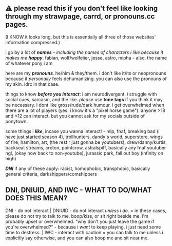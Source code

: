 ## ⚠️ please read this if you don't feel like looking through my strawpage, carrd, or pronouns.cc pages.
(I KNOW it looks long. but this is essentially all three of those websites' information compressed.)

i go by a lot of ***names*** - *including the names of characters i like because it makes me **happy***. fabian, wolf/wolfeiier, jesse, astro, mipha - also, the name of whatever pony i am

here are my ***pronouns***. he/him & they/them. i don't like it/its or neopronouns because it *personally* feels dehumanizing. you can also use the pronouns of my skin. idrc in that case.

things to know ***before you interact***: i am neurodivergent. i struggle with social cues, sarcasm, and the like. _please_ use **tone tags** if you think it may be necessary. i dont like gross/rude/dark humour. i get overwhelmed when there are a lot of players (yes. i know it's a "pixel horse game"). anyone >18 and <12 can interact. but you cannot ask for my socials outside of ponytown.

some things i **_like_**, incase you wanna interact! - mlp, fnaf, breaking bad (i have just started season 4), trollhunters, dandy's world, superstore, wings of fire, hamilton, art, (the rest r just gonna be youtubers), drew/danny/kurtis, backseat streams, croton, pointcrow, astralspiff, basically any fnaf youtuber ngl, (okay now back to non-youtube), jurassic park, fall out boy (infinity on high)

**_DNI_** if any of these apply: racist, homophobic, transphobic, basically general criteria, darkshippers/comshippers

## DNI, DNIUID, AND IWC - WHAT TO DO/WHAT DOES THIS MEAN?
DNI - do not interact | DNIUID - do not interact _unless i do._ = in these cases, please do not try to talk to me, boop/kiss, or sit right beside me. i'm probably upset or overwhelmed. "why don't you just leave the game if you're overwhelmed?" - because i _want_ to keep playing. i just need some time to destress. | IWC - interact with caution = you can talk to me unless i explicitly say otherwise, and you can also boop me and sit near me.
